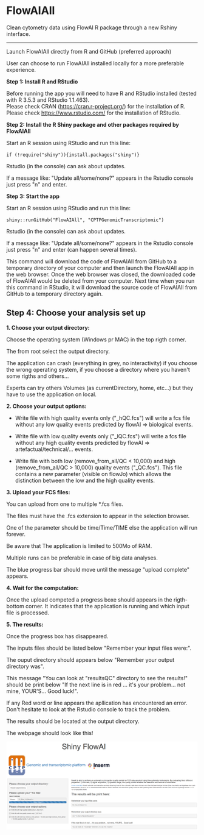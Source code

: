 FlowAIAll
========
Clean cytometry data using FlowAI R package through a new Rshiny interface.

*****

Launch FlowAIAll directly from R and GitHub (preferred approach)

User can choose to run FlowAIAll installed locally for a more preferable experience.

**Step 1: Install R and RStudio**

Before running the app you will need to have R and RStudio installed (tested with R 3.5.3 and RStudio 1.1.463).  
Please check CRAN (<a href="https://cran.r-project.org/" target="_blank">https://cran.r-project.org/</a>) for the installation of R.  
Please check <a href="https://www.rstudio.com/" target="_blank">https://www.rstudio.com/</a> for the installation of RStudio.  

**Step 2: Install the R Shiny package and other packages required by FlowAIAll**

Start an R session using RStudio and run this line:  
```
if (!require("shiny")){install.packages("shiny")}  
```

Rstudio (in the console) can ask about updates.

If a message like: "Update all/some/none?" appears in the Rstudio console just press "n" and enter.


**Step 3: Start the app**  

Start an R session using RStudio and run this line:  
```
shiny::runGitHub("FlowAIAll", "CPTPGenomicTranscriptomic")
```

Rstudio (in the console) can ask about updates.

If a message like: "Update all/some/none?" appears in the Rstudio console just press "n" and enter (can happen several times).

This command will download the code of FlowAIAll from GitHub to a temporary directory of your computer and then launch the FlowAIAll app in the web browser. Once the web browser was closed, the downloaded code of FlowAIAll would be deleted from your computer. Next time when you run this command in RStudio, it will download the source code of FlowAIAll from GitHub to a temporary directory again. 


## Step 4: Choose your analysis set up  

**1. Choose your output directory:**

Choose the operating system (Windows pr MAC) in the top rigth corner.

The from root select the output directory.

The application can crash (everything in grey, no interactivity) if you choose the wrong operating system, if you choose a directory where you haven't some rigths and others...

Experts can try others Volumes (as currentDirectory, home, etc...) but they have to use the application on local.


**2. Choose your output options:**

  * Write file with high quality events only ("_hQC.fcs") will write a fcs file without any low quality events predicted by flowAI => biological events.
  
  * Write file with low quality events only ("_lQC.fcs") will write a fcs file without any high quality events predicted by flowAI => artefactual/technical/... events.
  
  * Write file with both low (remove_from_all/QC < 10,000) and high (remove_from_all/QC > 10,000) quality events ("_QC.fcs"). This file contains a new parameter (visible on flowJo) which allows the distinction between the low and the high quality events.
  

**3. Upload your FCS files:**

You can upload from one to multiple \*.fcs files.

The files must have the .fcs extension to appear in the selection browser.

One of the parameter should be time/Time/TIME else the application will run forever.

Be aware that The application is limited to 500Mo of RAM.

Multiple runs can be preferable in case of big data analyses.

The blue progress bar should move until the message \"upload complete\" appears.


**4. Wait for the computation:**

Once the upload competed a progress boxe should appears in the rigth-bottom corner. It indicates that the application is running and which input file is processed.


**5. The results:**

Once the progress box has disappeared.

The inputs files should be listed below \"Remember your input files were:\".

The ouput directory should appears below \"Remember your output directory was\".

This message \"You can look at "resultsQC" directory to see the results!\" should be print below \"If the next line is in red ... it's your problem... not mine, YOUR'S... Good luck!\".

If any Red word or line appears the apllication has encountered an error. Don't hesitate to look at the Rstudio console to track the problem.

The results should be located at the output directory.

The webpage should look like this!

![alt text](https://github.com/CPTPGenomicTranscriptomic/FlowAIAll/blob/master/FlowAI_interface.png)

